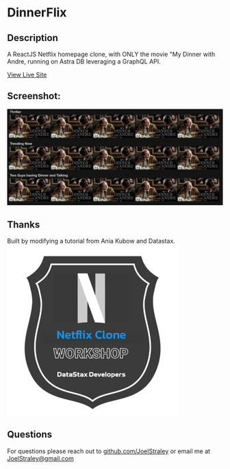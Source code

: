 # DinnerFlix

## Description

A ReactJS Netflix homepage clone, with ONLY the movie "My Dinner with Andre, running on Astra DB leveraging a GraphQL API. 

[View Live Site](https://dinnerflix.netlify.app/)

## Screenshot: 
![alt text](https://github.com/Joelstraley/DinnerFlix/blob/main/public/dinnerflix-app.png?raw=true)

## <a name="Thanks">Thanks</a>
Built by modifying a tutorial from Ania Kubow and Datastax.
![alt text](https://github.com/Joelstraley/DinnerFlix/blob/main/public/DataStax%20Developers%20-%20Netflix%20Clone%20with%20GraphQL%20Workshop%20-%202021-07-14.png?raw=true)

## <a name="Questions">Questions</a>
For questions please reach out to [github.com/JoelStraley](github.com/JoelStraley) 
or email me at [JoelStraley@gmail.com](mailto:JoelStraley@gmail.com)
